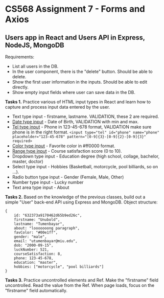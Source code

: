 # CS568 Assignment 7 - Forms and Axios
## Users app in React and Users API in Express, NodeJS, MongoDB

Requirements:
- List all users in the DB.
- In the user component, there is the "delete" button. Should be able to delete.
- Show the first user information in the inputs. Should be able to edit directly.
- Show empty input fields where user can save data in the DB.

**Tasks 1.** Practice various of HTML input types in React and learn how to capture and process input data entered by the user.
  * Text type input - firstname, lastname. VALIDATION, these 2 are required.
  * [Date type input](https://www.w3schools.com/html/tryit.asp?filename=tryhtml_input_date_max_min) - Date of Birth, VALIDATION with min and max.
  * [Tel type input](https://www.w3schools.com/html/tryit.asp?filename=tryhtml_input_tel) - Phone in 123-45-678 format, VALIDATION make sure phone is in the right format. ```<input type="tel" id="phone" name="phone" placeholder="123-45-678" pattern="[0-9]{3}-[0-9]{2}-[0-9]{3}" required>```
  * [Color type input](https://www.w3schools.com/html/tryit.asp?filename=tryhtml_input_color) - Favorite color in #ff0000 format.
  * [Range type input](https://www.w3schools.com/html/tryit.asp?filename=tryhtml_input_range) - Course satisfaction score (0 to 10). 
  * Dropdown type input - Education degree (high school, collage, bachelor, master, doctor)
  * Select type input - Hobbies (Basketball, motorcycle, pool billiards, so on ...).
  * Radio button type input - Gender (Female, Male, Other)
  * Number type input - Lucky number
  * Text area type input - About

**Tasks 2.** Based on the knowledge of the previous classes, build out a simple "User" back-end API using Express and MongoDB. Object structure:
```
{
	id: "632373a9170462d65b9ed26c",
	firstname: "Unubold",
	lastname: "Tumenbayar",
	about: "looooooong paragraph",
	favColor: "#00e1ff",
	gender: "male",
	email: "utumenbayar@miu.edu",
	dob: "2000-09-15",
	luckNumber: 521,
	courseSatisfaction: 8,
	phone: 123-45-678,
	education: "master",
	hobbies: ["motorcycle", "pool billiards"]
}
```

**Tasks 3.** Practice uncontrolled elements and Ref. Make the "firstname" field uncontrolled. Read the value from the Ref. When page loads, focus on the "firstname" field automatically. 
